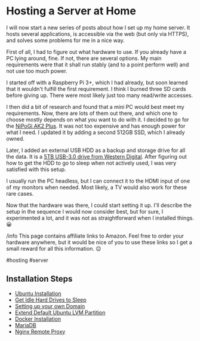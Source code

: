 # Hosting a Server at Home

I will now start a new series of posts about how I set up my home server. It hosts several applications, is accessible via the web (but only via HTTPS), and solves some problems for me in a nice way.

First of all, I had to figure out what hardware to use. If you already have a PC lying around, fine. If not, there are several options. My main requirements were that it shall run stably (and to a
point perform well) and not use too much power.

I started off with a Raspberry Pi 3+, which I had already, but soon learned that it wouldn't fulfill the first requirement. I think I burned three SD cards before giving up. There were most likely
just too many read/write accesses.

I then did a bit of research and found that a mini PC would best meet my requirements. Now, there are lots of them out there, and which one to choose mostly depends on what you want to do with
it. I decided to go for the [NiPoGi AK2 Plus](https://amzn.to/3Wm7Gkb). It was not too expensive and has enough power for what I need. I updated it by adding a second 512GB SSD, which I already owned.

Later, I added an external USB HDD as a backup and storage drive for all the data. It is a [5TB USB-3.0 drive from Western Digital](https://amzn.to/4aFJeyc). After figuring out how to get the HDD to go to sleep when not actively
used, I was very satisfied with this setup.

I usually run the PC headless, but I can connect it to the HDMI input of one of my monitors when needed. Most likely, a TV would also work for these rare cases.

Now that the hardware was there, I could start setting it up. I'll describe the setup in the sequence I would now consider best, but for sure, I experimented a lot, and it was not as straightforward when
I installed things. 😀

/info This page contains affiliate links to Amazon. Feel free to order your hardware anywhere, but it would be nice of you to use these links so I get a small reward for all this information. 😉

#hosting #server

## Installation Steps

* [Ubuntu Installation](/hosting/ubuntu)
* [Get Idle Hard Drives to Sleep](/hosting/hard-drives)
* [Setting up your own Domain](/hosting/domain)
* [Extend Default Ubuntu LVM Partition](/hosting/lvm-partition)
* [Docker Installation](/hosting/docker)
* [MariaDB](/hosting/maria-db)
* [Nginx Remote Proxy](/hosting/nginx.md)
